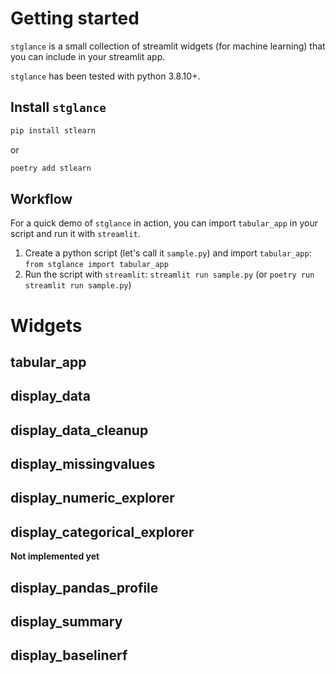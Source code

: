 # Getting started

`stglance` is a small collection of streamlit widgets (for machine learning) that you can include in your streamlit app.

`stglance` has been tested with python 3.8.10+.

## Install `stglance`

```bash
pip install stlearn
```

or 

```bash
poetry add stlearn
```

## Workflow

For a quick demo of `stglance` in action, you can import `tabular_app` in your script and run it with `streamlit`.

1. Create a python script (let's call it `sample.py`) and import `tabular_app`: `from stglance import tabular_app`
2. Run the script with `streamlit`: `streamlit run sample.py` (or `poetry run streamlit run sample.py`)

# Widgets

## tabular_app

## display_data

## display_data_cleanup

## display_missingvalues

## display_numeric_explorer

## display_categorical_explorer

**Not implemented yet**
## display_pandas_profile

## display_summary

## display_baselinerf
